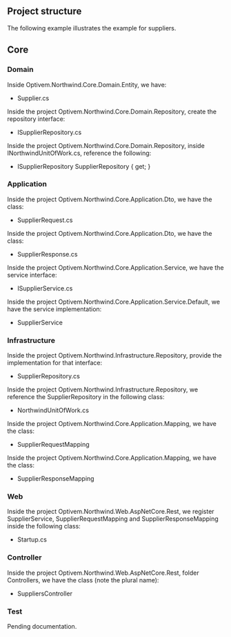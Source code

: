 ## Project structure

The following example illustrates the example for suppliers.

## Core

### Domain

Inside Optivem.Northwind.Core.Domain.Entity, we have:
* Supplier.cs

<script src="https://gist-it.appspot.com/github/optivem/northwind-dotnetcore/blob/master/src/Core/Domain/Entity/Supplier.cs"></script>

Inside the project Optivem.Northwind.Core.Domain.Repository, create the repository interface:
* ISupplierRepository.cs

<script src="https://gist-it.appspot.com/github/optivem/northwind-dotnetcore/blob/master/src/Core/Domain/Repository/ISupplierRepository.cs"></script>

Inside the project Optivem.Northwind.Core.Domain.Repository, inside INorthwindUnitOfWork.cs, reference the following:
* ISupplierRepository SupplierRepository { get; }

<script src="https://gist-it.appspot.com/github/optivem/northwind-dotnetcore/blob/master/src/Core/Domain/Repository/INorthwindUnitOfWork.cs"></script>

### Application

Inside the project Optivem.Northwind.Core.Application.Dto, we have the class:
* SupplierRequest.cs

<script src="https://gist-it.appspot.com/github/optivem/northwind-dotnetcore/blob/master/src/Core/Application/Dto/SupplierRequest.cs"></script>

Inside the project Optivem.Northwind.Core.Application.Dto, we have the class:
* SupplierResponse.cs

<script src="https://gist-it.appspot.com/github/optivem/northwind-dotnetcore/blob/master/src/Core/Application/Dto/SupplierResponse.cs"></script>

Inside the project Optivem.Northwind.Core.Application.Service, we have the service interface:
* ISupplierService.cs

<script src="https://gist-it.appspot.com/github/optivem/northwind-dotnetcore/blob/master/src/Core/Application/Service/ISupplierService.cs"></script>

Inside the project Optivem.Northwind.Core.Application.Service.Default, we have the service implementation:
* SupplierService

<script src="https://gist-it.appspot.com/github/optivem/northwind-dotnetcore/blob/master/src/Core/Application/Service.Default/SupplierService.cs"></script>

### Infrastructure

Inside the project Optivem.Northwind.Infrastructure.Repository, provide the implementation for that interface:
* SupplierRepository.cs

<script src="https://gist-it.appspot.com/github/optivem/northwind-dotnetcore/blob/master/src/Infrastructure/Domain/Repository/SupplierRepository.cs"></script>

Inside the project Optivem.Northwind.Infrastructure.Repository, we reference the SupplierRepository in the following class:
* NorthwindUnitOfWork.cs

<script src="https://gist-it.appspot.com/github/optivem/northwind-dotnetcore/blob/master/src/Infrastructure/Domain/Repository/NorthwindUnitOfWork.cs"></script>

Inside the project Optivem.Northwind.Core.Application.Mapping, we have the class:
* SupplierRequestMapping

<script src="https://gist-it.appspot.com/github/optivem/northwind-dotnetcore/blob/master/src/Infrastructure/Mapping.AutoMapper/SupplierRequestMapping.cs"></script>


Inside the project Optivem.Northwind.Core.Application.Mapping, we have the class:
* SupplierResponseMapping

<script src="https://gist-it.appspot.com/github/optivem/northwind-dotnetcore/blob/master/src/Infrastructure/Mapping.AutomMapper/SupplierResponseMapping.cs"></script>

### Web


Inside the project Optivem.Northwind.Web.AspNetCore.Rest, we register SupplierService, SupplierRequestMapping and SupplierResponseMapping inside the following class:
* Startup.cs

<script src="https://gist-it.appspot.com/github/optivem/northwind-dotnetcore/blob/master/src/Web/AspNetCore/Rest/Startup.cs"></script>

### Controller

Inside the project Optivem.Northwind.Web.AspNetCore.Rest, folder Controllers, we have the class (note the plural name):
* SuppliersController

<script src="https://gist-it.appspot.com/github/optivem/northwind-dotnetcore/blob/master/src/Web/AspNetCore/Rest/Controllers/SuppliersController.cs"></script>


### Test

Pending documentation.